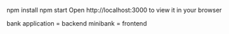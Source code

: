 npm install
npm start
Open http://localhost:3000 to view it in your browser

bank application = backend 
minibank = frontend

